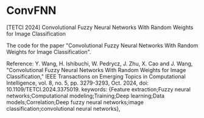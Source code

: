 # ConvFNN
[TETCI 2024] Convolutional Fuzzy Neural Networks With Random Weights for Image Classification

The code for the paper "Convolutional Fuzzy Neural Networks With Random Weights for Image Classification".

Reference:
Y. Wang, H. Ishibuchi, W. Pedrycz, J. Zhu, X. Cao and J. Wang, "Convolutional Fuzzy Neural Networks With Random Weights for Image Classification," IEEE Transactions on Emerging Topics in Computational Intelligence, vol. 8, no. 5, pp. 3279-3293, Oct. 2024, doi: 10.1109/TETCI.2024.3375019. keywords: {Feature extraction;Fuzzy neural networks;Computational modeling;Training;Deep learning;Data models;Correlation;Deep fuzzy neural networks;image classification;convolutional neural networks},
